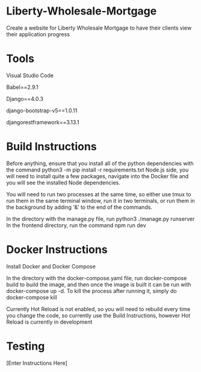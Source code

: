 # Liberty-Wholesale-Mortgage
Create a website for Liberty Wholesale Mortgage to have their clients view their application progress

# Tools
Visual Studio Code

Babel==2.9.1

Django==4.0.3

django-bootstrap-v5==1.0.11

djangorestframework==3.13.1

# Build Instructions
Before anything, ensure that you install all of the python dependencies with the command
python3 -m pip install -r requirements.txt
Node.js side, you will need to install quite a few packages, navigate into the Docker file and you will see the installed Node dependencies.

You will need to run two processes at the same time, so either use tmux to run them in the same terminal window, run it in two terminals, or run them in the background by adding '&' to the end of the commands.


In the directory with the manage.py file, run python3 ./manage.py runserver
In the frontend directory, run the command npm run dev

# Docker Instructions
Install Docker and Docker Compose

In the directory with the docker-compose.yaml file, run docker-compose build to build the image,
and then once the image is built it can be run with docker-compose up -d. To kill the process after running it, simply do docker-compose kill

Currently Hot Reload is not enabled, so you will need to rebuild every time you change the code, so currently use the Build Instructions, however Hot Reload is currently in development

# Testing 
[Enter Instructions Here]
